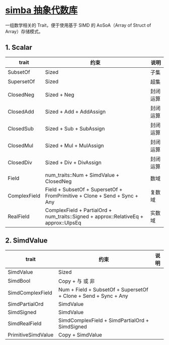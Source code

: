 # [simba 抽象代数库](https://github.com/dimforge/simba)


一组数学相关的 Trait，便于使用基于 SIMD 的 AoSoA（Array of Struct of Array）存储模式。

## 1. Scalar

|trait|约束|说明|
|--|--|--|
|SubsetOf|Sized|子集|
|SupersetOf|Sized|超集|
|ClosedNeg|Sized + Neg|封闭 运算|
|ClosedAdd|Sized + Add + AddAssign|封闭 运算|
|ClosedSub|Sized + Sub + SubAssign|封闭 运算|
|ClosedMul|Sized + Mul + MulAssign|封闭 运算|
|ClosedDiv|Sized + Div + DivAssign|封闭 运算|
|Field|num_traits::Num + SimdValue + ClosedNeg|数域|
|ComplexField|Field + SubsetOf + SupersetOf + FromPrimitive + Clone + Send + Sync + Any|复数域|
|RealField|ComplexField + PartialOrd + num_traits::Signed + approx::RelativeEq + approx::UlpsEq|实数域|

## 2. SimdValue

|trait|约束|说明|
|--|--|--|
|SimdValue|Sized|
|SimdBool|Copy + 与 或 非|
|SimdComplexField|Num + Field + SubsetOf + SupersetOf + Clone + Send + Sync + Any|
|SimdPartialOrd|SimdValue||
|SimdSigned|SimdValue||
|SimdRealField|SimdComplexField + SimdPartialOrd + SimdSigned|
|PrimitiveSimdValue|Copy + SimdValue|
